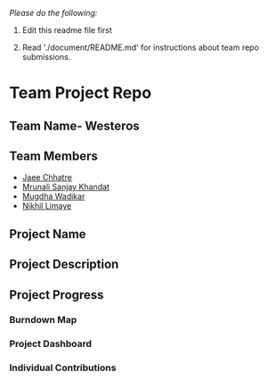 
*Please do the following:*

1. Edit this readme file first

2. Read './document/README.md' for instructions about team repo submissions.


# Team Project Repo 

## Team Name- Westeros

## Team Members

* [Jaee Chhatre](url_to_your_github_repo)
* [Mrunali Sanjay Khandat](https://github.com/monakhandat)
* [Mugdha Wadikar](url_to_your_github_repo)
* [Nikhil Limaye](url_to_your_github_repo)


## Project Name

## Project Description

## Project Progress

### Burndown Map

### Project Dashboard

### Individual Contributions
